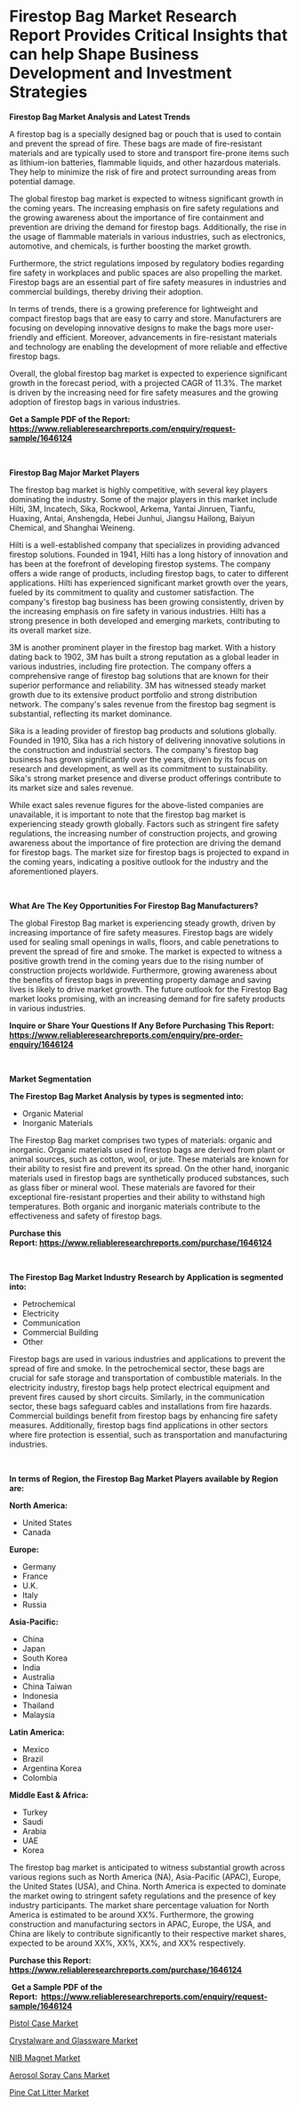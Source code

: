 <p><h1>Firestop Bag Market Research Report Provides Critical Insights that can help Shape Business Development and Investment Strategies</h1></p><p><strong>Firestop Bag Market Analysis and Latest Trends</strong></p>
<p><p>A firestop bag is a specially designed bag or pouch that is used to contain and prevent the spread of fire. These bags are made of fire-resistant materials and are typically used to store and transport fire-prone items such as lithium-ion batteries, flammable liquids, and other hazardous materials. They help to minimize the risk of fire and protect surrounding areas from potential damage.</p><p>The global firestop bag market is expected to witness significant growth in the coming years. The increasing emphasis on fire safety regulations and the growing awareness about the importance of fire containment and prevention are driving the demand for firestop bags. Additionally, the rise in the usage of flammable materials in various industries, such as electronics, automotive, and chemicals, is further boosting the market growth.</p><p>Furthermore, the strict regulations imposed by regulatory bodies regarding fire safety in workplaces and public spaces are also propelling the market. Firestop bags are an essential part of fire safety measures in industries and commercial buildings, thereby driving their adoption.</p><p>In terms of trends, there is a growing preference for lightweight and compact firestop bags that are easy to carry and store. Manufacturers are focusing on developing innovative designs to make the bags more user-friendly and efficient. Moreover, advancements in fire-resistant materials and technology are enabling the development of more reliable and effective firestop bags.</p><p>Overall, the global firestop bag market is expected to experience significant growth in the forecast period, with a projected CAGR of 11.3%. The market is driven by the increasing need for fire safety measures and the growing adoption of firestop bags in various industries.</p></p>
<p><strong>Get a Sample PDF of the Report:&nbsp; <a href="https://www.reliableresearchreports.com/enquiry/request-sample/1646124">https://www.reliableresearchreports.com/enquiry/request-sample/1646124</a></strong></p>
<p>&nbsp;</p>
<p><strong>Firestop Bag Major Market Players</strong></p>
<p><p>The firestop bag market is highly competitive, with several key players dominating the industry. Some of the major players in this market include Hilti, 3M, Incatech, Sika, Rockwool, Arkema, Yantai Jinruen, Tianfu, Huaxing, Antai, Anshengda, Hebei Junhui, Jiangsu Hailong, Baiyun Chemical, and Shanghai Weineng.</p><p>Hilti is a well-established company that specializes in providing advanced firestop solutions. Founded in 1941, Hilti has a long history of innovation and has been at the forefront of developing firestop systems. The company offers a wide range of products, including firestop bags, to cater to different applications. Hilti has experienced significant market growth over the years, fueled by its commitment to quality and customer satisfaction. The company's firestop bag business has been growing consistently, driven by the increasing emphasis on fire safety in various industries. Hilti has a strong presence in both developed and emerging markets, contributing to its overall market size.</p><p>3M is another prominent player in the firestop bag market. With a history dating back to 1902, 3M has built a strong reputation as a global leader in various industries, including fire protection. The company offers a comprehensive range of firestop bag solutions that are known for their superior performance and reliability. 3M has witnessed steady market growth due to its extensive product portfolio and strong distribution network. The company's sales revenue from the firestop bag segment is substantial, reflecting its market dominance.</p><p>Sika is a leading provider of firestop bag products and solutions globally. Founded in 1910, Sika has a rich history of delivering innovative solutions in the construction and industrial sectors. The company's firestop bag business has grown significantly over the years, driven by its focus on research and development, as well as its commitment to sustainability. Sika's strong market presence and diverse product offerings contribute to its market size and sales revenue.</p><p>While exact sales revenue figures for the above-listed companies are unavailable, it is important to note that the firestop bag market is experiencing steady growth globally. Factors such as stringent fire safety regulations, the increasing number of construction projects, and growing awareness about the importance of fire protection are driving the demand for firestop bags. The market size for firestop bags is projected to expand in the coming years, indicating a positive outlook for the industry and the aforementioned players.</p></p>
<p>&nbsp;</p>
<p><strong>What Are The Key Opportunities For Firestop Bag Manufacturers?</strong></p>
<p><p>The global Firestop Bag market is experiencing steady growth, driven by increasing importance of fire safety measures. Firestop bags are widely used for sealing small openings in walls, floors, and cable penetrations to prevent the spread of fire and smoke. The market is expected to witness a positive growth trend in the coming years due to the rising number of construction projects worldwide. Furthermore, growing awareness about the benefits of firestop bags in preventing property damage and saving lives is likely to drive market growth. The future outlook for the Firestop Bag market looks promising, with an increasing demand for fire safety products in various industries.</p></p>
<p><strong>Inquire or Share Your Questions If Any Before Purchasing This Report: <a href="https://www.reliableresearchreports.com/enquiry/pre-order-enquiry/1646124">https://www.reliableresearchreports.com/enquiry/pre-order-enquiry/1646124</a></strong></p>
<p>&nbsp;</p>
<p><strong>Market Segmentation</strong></p>
<p><strong>The Firestop Bag Market Analysis by types is segmented into:</strong></p>
<p><ul><li>Organic Material</li><li>Inorganic Materials</li></ul></p>
<p><p>The Firestop Bag market comprises two types of materials: organic and inorganic. Organic materials used in firestop bags are derived from plant or animal sources, such as cotton, wool, or jute. These materials are known for their ability to resist fire and prevent its spread. On the other hand, inorganic materials used in firestop bags are synthetically produced substances, such as glass fiber or mineral wool. These materials are favored for their exceptional fire-resistant properties and their ability to withstand high temperatures. Both organic and inorganic materials contribute to the effectiveness and safety of firestop bags.</p></p>
<p><strong>Purchase this Report:&nbsp;<a href="https://www.reliableresearchreports.com/purchase/1646124">https://www.reliableresearchreports.com/purchase/1646124</a></strong></p>
<p>&nbsp;</p>
<p><strong>The Firestop Bag Market Industry Research by Application is segmented into:</strong></p>
<p><ul><li>Petrochemical</li><li>Electricity</li><li>Communication</li><li>Commercial Building</li><li>Other</li></ul></p>
<p><p>Firestop bags are used in various industries and applications to prevent the spread of fire and smoke. In the petrochemical sector, these bags are crucial for safe storage and transportation of combustible materials. In the electricity industry, firestop bags help protect electrical equipment and prevent fires caused by short circuits. Similarly, in the communication sector, these bags safeguard cables and installations from fire hazards. Commercial buildings benefit from firestop bags by enhancing fire safety measures. Additionally, firestop bags find applications in other sectors where fire protection is essential, such as transportation and manufacturing industries.</p></p>
<p>&nbsp;</p>
<p><strong>In terms of Region, the Firestop Bag Market Players available by Region are:</strong></p>
<p>
    <p> <strong> North America: </strong>
        <ul>
            <li>United States</li>
            <li>Canada</li>
        </ul>
        </p> 
    <p> <strong> Europe: </strong>
        <ul>
            <li>Germany</li>
            <li>France</li>
            <li>U.K.</li>
            <li>Italy</li>
            <li>Russia</li>
        </ul>
        </p> 
    <p> <strong> Asia-Pacific: </strong>
        <ul>
            <li>China</li>
            <li>Japan</li>
            <li>South Korea</li>
            <li>India</li>
            <li>Australia</li>
            <li>China Taiwan</li>
            <li>Indonesia</li>
            <li>Thailand</li>
            <li>Malaysia</li>
        </ul>
        </p> 
    <p> <strong> Latin America: </strong>
        <ul>
            <li>Mexico</li>
            <li>Brazil</li>
            <li>Argentina Korea</li>
            <li>Colombia</li>
        </ul>
        </p> 
    <p> <strong> Middle East & Africa: </strong>
        <ul>
            <li>Turkey</li>
            <li>Saudi</li>
            <li>Arabia</li>
            <li>UAE</li>
            <li>Korea</li>
        </ul>
    </p>
    </p>
<p><p>The firestop bag market is anticipated to witness substantial growth across various regions such as North America (NA), Asia-Pacific (APAC), Europe, the United States (USA), and China. North America is expected to dominate the market owing to stringent safety regulations and the presence of key industry participants. The market share percentage valuation for North America is estimated to be around XX%. Furthermore, the growing construction and manufacturing sectors in APAC, Europe, the USA, and China are likely to contribute significantly to their respective market shares, expected to be around XX%, XX%, XX%, and XX% respectively.</p></p>
<p><strong>Purchase this Report: <a href="https://www.reliableresearchreports.com/purchase/1646124">https://www.reliableresearchreports.com/purchase/1646124</a></strong></p>
<p>&nbsp;<strong>Get a Sample PDF of the Report:&nbsp;&nbsp;<a href="https://www.reliableresearchreports.com/enquiry/request-sample/1646124">https://www.reliableresearchreports.com/enquiry/request-sample/1646124</a></strong></p>
<p><strong></strong></p>
<p><p><a href="https://www.linkedin.com/pulse/pistol-case-market-challenges-opportunities-growth-drivers-xfdje/">Pistol Case Market</a></p><p><a href="https://www.linkedin.com/pulse/crystalware-glassware-market-challenges-opportunities-growth-ugvye/">Crystalware and Glassware Market</a></p><p><a href="https://github.com/Chiragrp22/Market-Research-Report-List-2/blob/main/nib-magnet-market.md">NIB Magnet Market</a></p><p><a href="https://github.com/Chiragrp23/Market-Research-Report-List-2/blob/main/aerosol-spray-cans-market.md">Aerosol Spray Cans Market</a></p><p><a href="https://www.linkedin.com/pulse/pine-cat-litter-market-size-2023-2030-global-industrial-gklme/">Pine Cat Litter Market</a></p></p>